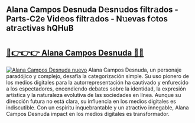 ## Alana Campos Desnuda D𝚎sn𝚞dos filtr𝚊dos - Parts-C2e Vid𝚎os filtr𝚊dos - N𝚞evas f𝚘tos atr𝚊ctivas hQHuB

# <h2><a href="http://mb0xpn5.tromn.icu/?c=Alana+Campos+Desnuda">🔗👉👉👉 Alana Campos Desnuda 🔗🔗</a></h2>

[![Alana Campos Desnuda nuevo](https://i.imgur.com/pEAQMta.gif)](http://mb0xpn5.tromn.icu/?c=Alana+Campos+Desnuda)
Alana Campos Desnuda, un personaje paradójico y complejo, desafía la categorización simple. Su uso pionero de los medios digitales para la autorrepresentación ha cautivado y enfurecido a los espectadores, encendiendo debates sobre la identidad, la expresión artística y la naturaleza evolutiva de las sociedades en línea. Aunque su dirección futura no está clara, su influencia en los medios digitales es indiscutible. Con un espíritu inquebrantable y un atractivo innegable, Alana Campos Desnuda impact en los medios digitales es transformador.
